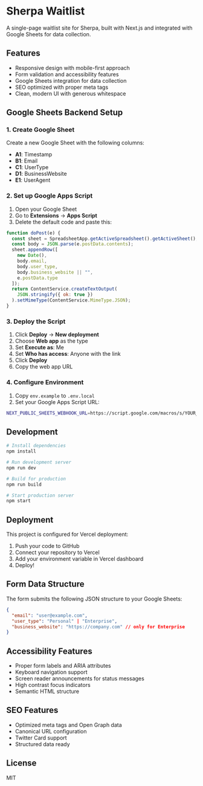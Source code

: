 # Sherpa Waitlist

A single-page waitlist site for Sherpa, built with Next.js and integrated with Google Sheets for data collection.

## Features

- Responsive design with mobile-first approach
- Form validation and accessibility features
- Google Sheets integration for data collection
- SEO optimized with proper meta tags
- Clean, modern UI with generous whitespace

## Google Sheets Backend Setup

### 1. Create Google Sheet

Create a new Google Sheet with the following columns:
- **A1**: Timestamp
- **B1**: Email  
- **C1**: UserType
- **D1**: BusinessWebsite
- **E1**: UserAgent

### 2. Set up Google Apps Script

1. Open your Google Sheet
2. Go to **Extensions** → **Apps Script**
3. Delete the default code and paste this:

```javascript
function doPost(e) {
  const sheet = SpreadsheetApp.getActiveSpreadsheet().getActiveSheet();
  const body = JSON.parse(e.postData.contents);
  sheet.appendRow([
    new Date(),
    body.email,
    body.user_type,
    body.business_website || "",
    e.postData.type
  ]);
  return ContentService.createTextOutput(
    JSON.stringify({ ok: true })
  ).setMimeType(ContentService.MimeType.JSON);
}
```

### 3. Deploy the Script

1. Click **Deploy** → **New deployment**
2. Choose **Web app** as the type
3. Set **Execute as**: Me
4. Set **Who has access**: Anyone with the link
5. Click **Deploy**
6. Copy the web app URL

### 4. Configure Environment

1. Copy `env.example` to `.env.local`
2. Set your Google Apps Script URL:

```bash
NEXT_PUBLIC_SHEETS_WEBHOOK_URL=https://script.google.com/macros/s/YOUR_SCRIPT_ID/exec
```

## Development

```bash
# Install dependencies
npm install

# Run development server
npm run dev

# Build for production
npm run build

# Start production server
npm start
```

## Deployment

This project is configured for Vercel deployment:

1. Push your code to GitHub
2. Connect your repository to Vercel
3. Add your environment variable in Vercel dashboard
4. Deploy!

## Form Data Structure

The form submits the following JSON structure to your Google Sheets:

```json
{
  "email": "user@example.com",
  "user_type": "Personal" | "Enterprise", 
  "business_website": "https://company.com" // only for Enterprise
}
```

## Accessibility Features

- Proper form labels and ARIA attributes
- Keyboard navigation support
- Screen reader announcements for status messages
- High contrast focus indicators
- Semantic HTML structure

## SEO Features

- Optimized meta tags and Open Graph data
- Canonical URL configuration
- Twitter Card support
- Structured data ready

## License

MIT
